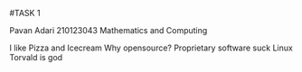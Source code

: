 #TASK 1

Pavan Adari
210123043
Mathematics and Computing

I like Pizza and Icecream
Why opensource?
Proprietary software suck
Linux Torvald is god